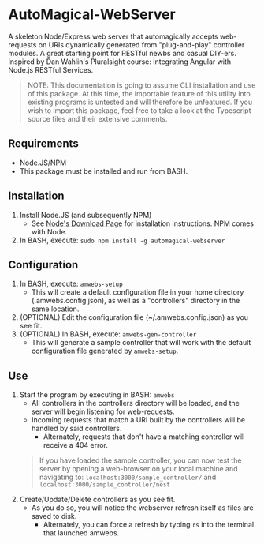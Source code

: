 # AutoMagical-WebServer
A skeleton Node/Express web server that automagically accepts web-requests on URIs dynamically generated from "plug-and-play" controller modules. A great starting point for RESTful newbs and casual DIY-ers. Inspired by Dan Wahlin's Pluralsight course: Integrating Angular with Node.js RESTful Services.

> NOTE:
This documentation is going to assume CLI installation and use of this package. At this time, the importable feature of this utility into existing programs is untested and will therefore be unfeatured. If you wish to import this package, feel free to take a look at the Typescript source files and their extensive comments.

## Requirements
* Node.JS/NPM
* This package must be installed and run from BASH.

## Installation
1. Install Node.JS (and subsequently NPM)
    * See [Node's Download Page](https://nodejs.org/en/download/package-manager/) for installation instructions. NPM comes with Node.
1. In BASH, execute: `sudo npm install -g automagical-webserver`

## Configuration
1. In BASH, execute: `amwebs-setup`
    * This will create a default configuration file in your home directory (.amwebs.config.json), as well as a "controllers" directory in the same location.
1. (OPTIONAL) Edit the configuration file (~/.amwebs.config.json) as you see fit.
1. (OPTIONAL) In BASH, execute: `amwebs-gen-controller`
    * This will generate a sample controller that will work with the default configuration file generated by `amwebs-setup`.

## Use
1. Start the program by executing in BASH: `amwebs`
    * All controllers in the controllers directory will be loaded, and the server will begin listening for web-requests.
    * Incoming requests that match a URI built by the controllers will be handled by said controllers.
        * Alternately, requests that don't have a matching controller will receive a 404 error.
    > If you have loaded the sample controller, you can now test the server by opening a web-browser on your local machine and navigating to: `localhost:3000/sample_controller/` and `localhost:3000/sample_controller/nest`
1. Create/Update/Delete controllers as you see fit.
    * As you do so, you will notice the webserver refresh itself as files are saved to disk.
        * Alternately, you can force a refresh by typing `rs` into the terminal that launched amwebs.